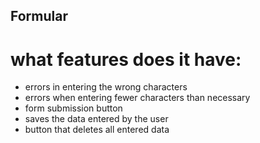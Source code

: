 ## Formular

# what features does it have:

* errors in entering the wrong characters
* errors when entering fewer characters than necessary
* form submission button
* saves the data entered by the user
* button that deletes all entered data

